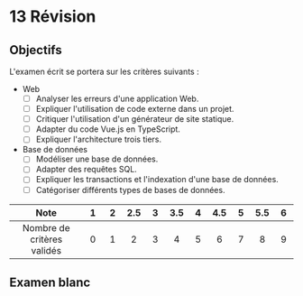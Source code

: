 # 13 Révision

## Objectifs

L'examen écrit se portera sur les critères suivants :

- Web
  - [ ] Analyser les erreurs d'une application Web.
  - [ ] Expliquer l'utilisation de code externe dans un projet.
  - [ ] Critiquer l'utilisation d'un générateur de site statique.
  - [ ] Adapter du code Vue.js en TypeScript.
  - [ ] Expliquer l'architecture trois tiers.
- Base de données
  - [ ] Modéliser une base de données.
  - [ ] Adapter des requêtes SQL.
  - [ ] Expliquer les transactions et l'indexation d'une base de données.
  - [ ] Catégoriser différents types de bases de données.

|            Note            | &nbsp;1&nbsp; | &nbsp;2&nbsp; | 2.5 | &nbsp;3&nbsp; | 3.5 | &nbsp;4&nbsp; | 4.5 | &nbsp;5&nbsp; | 5.5 | &nbsp;6&nbsp; |
| :------------------------: | :-----------: | :-----------: | :-: | :-----------: | :-: | :-----------: | :-: | :-----------: | :-: | :-----------: |
| Nombre de critères validés |       0       |       1       |  2  |       3       |  4  |       5       |  6  |       7       |  8  |       9       |

## Examen blanc
